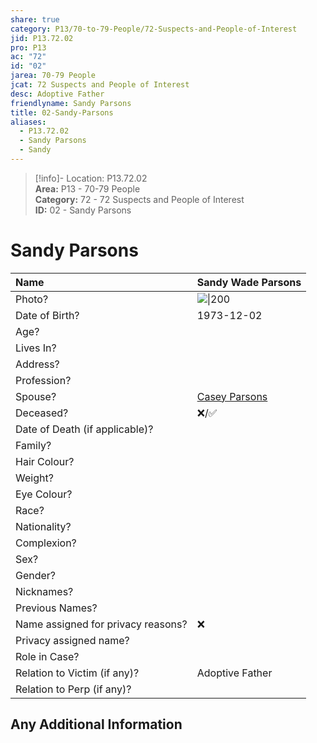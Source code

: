 ```yaml
---  
share: true  
category: P13/70-to-79-People/72-Suspects-and-People-of-Interest  
jid: P13.72.02  
pro: P13  
ac: "72"  
id: "02"  
jarea: 70-79 People  
jcat: 72 Suspects and People of Interest  
desc: Adoptive Father  
friendlyname: Sandy Parsons  
title: 02-Sandy-Parsons  
aliases:  
  - P13.72.02  
  - Sandy Parsons  
  - Sandy  
---  
```

  
>[!info]- Location: P13.72.02  
>**Area:** P13 - 70-79 People  
>**Category:** 72 - 72 Suspects and People of Interest  
>**ID:** 02 - Sandy Parsons  
  
# Sandy Parsons  
  
| Name                               | Sandy Wade Parsons           |  
|:---------------------------------- |:---------- |  
| Photo?                             | ![  \|200](http://www.acandyrose.com/acr-00083-EricaParsonsTN.JPG) |  
| Date of Birth?                     | 1973-12-02           |  
| Age?                               |            |  
| Lives In?                          |            |  
| Address?                           |            |  
| Profession?                        |            |  
| Spouse?                            | [Casey Parsons](01-Casey-Parsons.md)           |  
| Deceased?                          | ❌/✅      |  
| Date of Death (if applicable)?     |            |  
| Family?                            |            |  
| Hair Colour?                       |            |  
| Weight?                            |            |  
| Eye Colour?                        |            |  
| Race?                              |            |  
| Nationality?                       |            |  
| Complexion?                        |            |  
| Sex?                               |            |  
| Gender?                                   |            |  
| Nicknames?                         |            |  
| Previous Names?                    |            |  
| Name assigned for privacy reasons? | ❌      |  
| Privacy assigned name?             |            |  
| Role in Case?                      |            |  
| Relation to Victim (if any)?       | Adoptive Father           |  
| Relation to Perp (if any)?         |            |  
  
## Any Additional Information